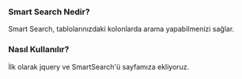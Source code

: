 <h3>Smart Search Nedir?</h3>

Smart Search, tablolarınızdaki kolonlarda arama yapabilmenizi sağlar.

<h3>Nasıl Kullanılır?</h3>

İlk olarak jquery ve SmartSearch'ü sayfamıza ekliyoruz.

<code>
<script type="text/javascript" src="http://code.jquery.com/jquery-2.1.1.min.js">/<script>
<script type="text/javascript" src="scripts/jquery.smartsearch.min.js">/<script>
</code>
